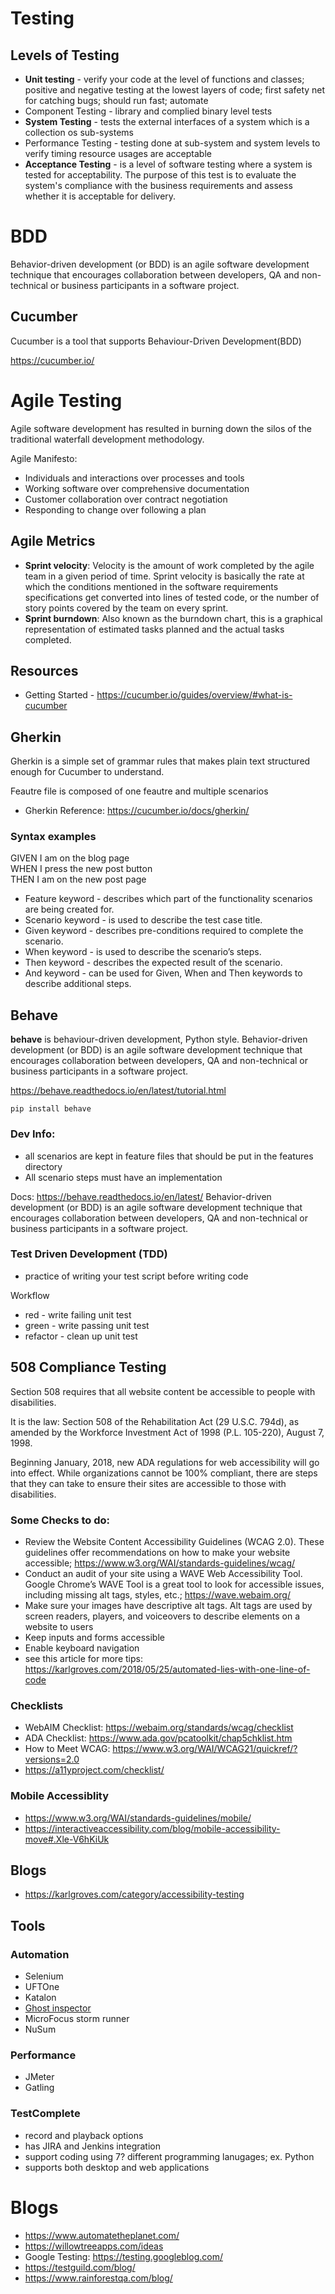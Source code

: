 # Testing


## Levels of Testing
- **Unit testing** - verify your code at the level of functions and classes; positive and negative testing at the lowest layers of 
code; first safety net for catching bugs; should run fast; automate
- Component Testing - library and complied binary level tests
- **System Testing** - tests the external interfaces of a system which is a collection os sub-systems
- Performance Testing - testing done at sub-system and system levels to verify timing resource usages are acceptable
- **Acceptance Testing** - is a level of software testing where a system is tested for acceptability. The purpose of this test is to evaluate the system's compliance with the business requirements and assess whether it is acceptable for delivery.

# BDD

Behavior-driven development (or BDD) is an agile software development technique that encourages collaboration between developers, QA and non-technical or business participants in a software project. 

## Cucumber

Cucumber is a tool that supports Behaviour-Driven Development(BDD)

https://cucumber.io/

# Agile Testing
Agile software development has resulted in burning down the silos of the traditional waterfall development methodology. 

Agile Manifesto:
- Individuals and interactions over processes and tools
- Working software over comprehensive documentation
- Customer collaboration over contract negotiation
- Responding to change over following a plan

## Agile Metrics

- **Sprint velocity**: Velocity is the amount of work completed by the agile team in a given period of time. Sprint velocity is basically the rate at which the conditions mentioned in the software requirements specifications get converted into lines of tested code, or the number of story points covered by the team on every sprint.
- **Sprint burndown**: Also known as the burndown chart, this is a graphical representation of estimated tasks planned and the actual tasks completed. 


## Resources
- Getting Started - https://cucumber.io/guides/overview/#what-is-cucumber


## Gherkin

Gherkin is a simple set of grammar rules that makes plain text structured enough for Cucumber to understand.

Feautre file is composed of one feautre and multiple scenarios

- Gherkin Reference: https://cucumber.io/docs/gherkin/

### Syntax examples

GIVEN I am on the blog page\
WHEN I press the new post button\
THEN I am on the new post page

- Feature keyword - describes which part of the functionality scenarios are being created for.
- Scenario keyword - is used to describe the test case title.
- Given keyword - describes pre-conditions required to complete the scenario.
- When keyword - is used to describe the scenario’s steps.
- Then keyword - describes the expected result of the scenario.
- And keyword - can be used for Given, When and Then keywords to describe additional steps.


## Behave

**behave** is behaviour-driven development, Python style. Behavior-driven development (or BDD) is an agile software development technique that encourages collaboration between developers, QA and non-technical or business participants in a software project. 

https://behave.readthedocs.io/en/latest/tutorial.html


```pip install behave```

###  Dev Info:

- all scenarios are kept in feature files that should be put in the features directory
- All scenario steps must have an implementation

Docs: https://behave.readthedocs.io/en/latest/
Behavior-driven development (or BDD) is an agile software development technique that encourages collaboration between developers, QA and non-technical or business participants in a software project. 
### Test Driven Development (TDD) 
- practice of writing your test script before writing code

Workflow
 - red - write failing unit test
 - green - write passing unit test
 - refactor - clean up unit test

## 508 Compliance Testing

Section 508 requires that all website content be accessible to people with disabilities.

It is the law:
Section 508 of the Rehabilitation Act (29 U.S.C. 794d), as amended by the Workforce Investment Act of 1998 (P.L. 105-220), August 7, 1998.

Beginning January, 2018, new ADA regulations for web accessibility will go into effect. While organizations cannot be 100% compliant, there are steps that they can take to ensure their sites are accessible to those with disabilities.

### Some Checks to do:
- Review the Website Content Accessibility Guidelines (WCAG 2.0). These guidelines offer recommendations on how to make your website accessible; https://www.w3.org/WAI/standards-guidelines/wcag/
- Conduct an audit of your site using a WAVE Web Accessibility Tool. Google Chrome’s WAVE Tool is a great tool to look for accessible issues, including missing alt tags, styles, etc.; https://wave.webaim.org/
- Make sure your images have descriptive alt tags. Alt tags are used by screen readers, players, and voiceovers to describe elements on a website to users
- Keep inputs and forms accessible
- Enable keyboard navigation
- see this article for more tips: https://karlgroves.com/2018/05/25/automated-lies-with-one-line-of-code

### Checklists
- WebAIM Checklist: https://webaim.org/standards/wcag/checklist
- ADA Checklist: https://www.ada.gov/pcatoolkit/chap5chklist.htm
- How to Meet WCAG: https://www.w3.org/WAI/WCAG21/quickref/?versions=2.0
- https://a11yproject.com/checklist/

### Mobile Accessiblity

-  https://www.w3.org/WAI/standards-guidelines/mobile/
- https://interactiveaccessibility.com/blog/mobile-accessibility-move#.Xle-V6hKiUk
## Blogs

- https://karlgroves.com/category/accessibility-testing


## Tools

### Automation
- Selenium
- UFTOne
- Katalon
- [Ghost inspector](https://ghostinspector.com/)
- MicroFocus storm runner
- NuSum
### Performance
- JMeter
- Gatling
### TestComplete
- record and playback options
- has JIRA and Jenkins integration
- support coding using 7? different programming lanugages; ex. Python
- supports both desktop and web applications

# Blogs
- https://www.automatetheplanet.com/
- https://willowtreeapps.com/ideas
- Google Testing: https://testing.googleblog.com/
- https://testguild.com/blog/
- https://www.rainforestqa.com/blog/